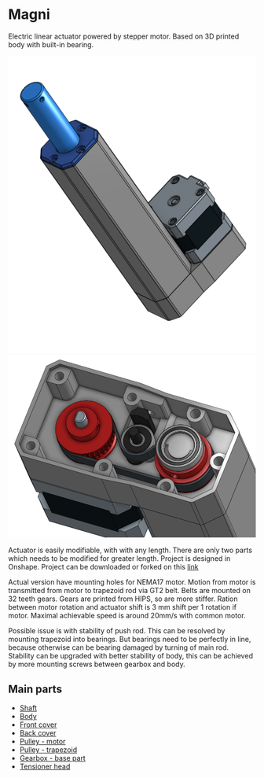 # Magni
Electric linear actuator powered by stepper motor. Based on 3D printed body with built-in bearing.

![](pics/magni_1.png) ![](pics/magni_2.png)

Actuator is easily modifiable, with with any length. There are only two parts which needs to be modified for greater length.
Project is designed in Onshape. Project can be downloaded or forked on this [link](https://cad.onshape.com/documents/d29122f55449fc9b32e37efc/w/e29782a3cd26bfe716aed0ac/e/d3b8e881492a84b656a9ecee)

Actual version have mounting holes for NEMA17 motor. Motion from motor is transmitted from motor to trapezoid rod via GT2 belt.
Belts are mounted on 32 teeth gears. Gears are printed from HIPS, so are more stiffer.
Ration between motor rotation and actuator shift is 3 mm shift per 1 rotation if motor.
Maximal achievable speed is around 20mm/s with common motor.

Possible issue is with stability of push rod.
This can be resolved by mounting trapezoid into bearings.
But bearings need to be perfectly in line, because otherwise can be bearing damaged by turning of main rod.
Stability can be upgraded with better stability of body, this can be achieved by more mounting screws between gearbox and body.

## Main parts
- [Shaft](STL/Shaft.stl)
- [Body](STL/Body.stl)
- [Front cover](STL/Front_cover.stl)
- [Back cover](STL/Cover_back.stl)
- [Pulley - motor](STL/Pulley_32T_B5.stl)
- [Pulley - trapezoid](STL/Pulley_32T_B12.stl)
- [Gearbox - base part](STL/Gearbox_body.stl)
- [Tensioner head](STL/Tensioner_head.stl)

